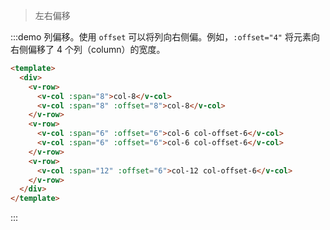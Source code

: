 > 左右偏移

:::demo 列偏移。使用 `offset` 可以将列向右侧偏。例如，`:offset="4"` 将元素向右侧偏移了 4 个列（column）的宽度。

```html
<template>
  <div>
    <v-row>
      <v-col :span="8">col-8</v-col>
      <v-col :span="8" :offset="8">col-8</v-col>
    </v-row>
    <v-row>
      <v-col :span="6" :offset="6">col-6 col-offset-6</v-col>
      <v-col :span="6" :offset="6">col-6 col-offset-6</v-col>
    </v-row>
    <v-row>
      <v-col :span="12" :offset="6">col-12 col-offset-6</v-col>
    </v-row>
  </div>
</template>
```
:::

